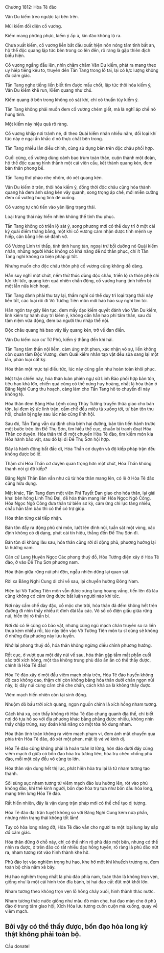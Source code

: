 




Chương 1812: Hỏa Tê đảo


Vân Du kiếm treo ngược tại bên trên.

Mũi kiếm đối diện cổ vương.

Kiếm mang phừng phực, kiếm ý ấp ủ, kín đáo không lộ ra.

Chưa xuất kiếm, cổ vương liền bắt đầu xuất hiện nôn nóng tâm tình bất an, hộ thể độc quang lập tức bên trong co lên đến, rõ ràng là gặp thiên địch biểu hiện.

Cổ vương ngẩng đầu lên, nhìn chằm chằm Vân Du kiếm, phát ra mang theo uy hiếp tiếng kêu to, truyền đến Tần Tang trong lỗ tai, lại có lực lượng không đủ cảm giác.

Tần Tang nghe tiếng liền biết tìm được mấu chốt, lập tức thôi hóa kiếm ý, Vân Du kiếm khẽ run, Kiếm quang như chú.

Kiếm quang ở bên trong không có sát khí, chỉ có thuần túy kiếm ý.

Tần Tang không phải muốn đem cổ vương chém giết, mà là nghĩ áp chế nó hung tính.

Một kiếm này hiệu quả rõ ràng.

Cổ vương khắp nơi tránh né, đi theo Quái kiểm nhân nhiều năm, đối loại khí tức này e ngại ấn khắc ở nó thực chất bên trong.

Tần Tang nhiều lần điều chỉnh, cùng sử dụng bên trên độc châu phối hợp.

Cuối cùng, cổ vương dùng cánh bao trùm toàn thân, cuộn thành một đoàn, hộ thể độc quang hình thành một cái viên cầu, kết thành quang kén, đem bản thân phong bế.

Tần Tang thở phào nhẹ nhõm, dò xét quang kén.

Vân Du kiếm ở trên, thôi hóa kiếm ý, đồng thời độc châu cũng hóa thành quang hà đem ánh sáng kén vây quanh, song trọng áp chế, mới miễn cưỡng đem cổ vương hung tính đè xuống.

Cổ vương tự chủ tiến vào yên lặng trạng thái.

Loại trạng thái này hiển nhiên không thể tính thu phục.

Tần Tang không có triển lộ sát ý, song phương mới có thể duy trì ở một cái kỳ quái điểm thăng bằng, một khi cổ vương cảm nhận được tính mệnh uy hiếp, cân bằng liền sẽ đánh vỡ.

Cổ Vương Linh trí thấp, tính tình hung tàn, ngoại trừ bồi dưỡng nó Quái kiểm nhân, những người khác không có khả năng để nó thần phục, chí ít Tần Tang nghĩ không ra biện pháp gì tốt.

Nhưng muốn cho độc châu thôn phệ cổ vương cũng không dễ dàng.

Hắn suy nghĩ một chút, nếm thử thúc dùng độc châu, triển lộ ra thôn phệ chi lực khí tức, quang kén quả nhiên chấn động, cổ vương hung tính hiểm bị một lần nữa kích hoạt.

Tần Tang đành phải thu tay lại, thầm nghĩ có thể duy trì loại trạng thái này liền tốt, các loại rời đi Vô Tướng Tiên môn mới hảo hảo suy nghĩ tìm tòi.

Hắn ngón tay gảy liên tục, đem mấy đạo kiếm quyết đánh vào Vân Du kiếm, linh kiếm tự hành duy trì kiếm ý, không cần hắn hao phí tâm thần, sau đó tâm niệm vừa động, đem ba người thu nhập thể nội.

Độc châu quang hà bao vây lấy quang kén, trở về đan điền.

Vân Du kiếm cao cư Tử Phủ, kiếm ý thẳng đến khí hải.

Tần Tang tâm thần nội liễm, cảm ứng một phen, xác nhận vô sự, liền không còn quan tâm Độc Vương, đem Quái kiểm nhân tạp vật đều sửa sang lại một lần, phân loại cất kỹ.

Hóa thân một mực tại điều tức, lúc này cũng gần như hoàn toàn khôi phục.

Một trận chiến này, hóa thân luân phiên ngự sử Linh Bảo phối hợp bản tôn, tiêu hao khá lớn, chiến quả cũng có thể xưng huy hoàng, nhất là hóa thân ở Băng Nghi Cung thu hoạch, càng làm cho Tần Tang hô to chuyến đi này không tệ.

Hóa thân đem Băng Hỏa Lệnh cùng Thủy Tướng truyền thừa giao cho bản tôn, lại đem ký ức linh trận, cấm chế đều miêu tả xuống tới, từ bản tôn thu hồi, chuẩn bị ngày sau lúc nào cũng lĩnh hội.

Sau đó, Tần Tang vẫn dự định chia binh hai đường, bản tôn tiến hành trước một bước trèo lên Đế Thụ Sơn, tìm hiểu thế cục, chuẩn bị tranh đoạt Hóa Thần cơ duyên. Hóa thân thì đi một chuyến Hỏa Tê đảo, tìm kiếm món kia Hỏa hành bảo vật, sau đó lại đi Đế Thụ Sơn hội hợp.

Đây là hành động bất đắc dĩ, Hóa Thần cơ duyên và độ kiếp pháp trận đều không được bỏ lỡ.

Thậm chí Hóa Thần cơ duyên quan trọng hơn một chút, Hóa Thần không thành nói gì độ kiếp?

Băng Nghi Thần Bàn vẫn như cũ từ hóa thân mang lên, có lẽ ở Hỏa Tê đảo cũng hữu dụng.

Mặt khác, Tần Tang đem một viên Phí Tuyết Đan giao cho hóa thân, lại giải khai bên hông Linh Thú Đại, để hóa thân mang lên Hỏa Ngọc Ngô Công. Hỏa Ngọc Ngô Công đưa thân tứ biến sơ kỳ, cảm ứng chi lực tăng nhiều, chắc hẳn tầm bảo thì có thể có trợ giúp.

Hóa thân từng cái tiếp nhận.

Bản tôn đẩy ra động phủ chi môn, lướt lên đỉnh núi, tuần sát một vòng, xác định không có dị dạng, phát cái tín hiệu, thẳng đến Đế Thụ Sơn đi.

Bản tôn đi không lâu sau, hóa thân cũng rời đi động phủ, phương hướng lại là hướng nam.

Căn cứ Lang Huyên Ngọc Các phong thuỷ đồ, Hỏa Tướng điện xây ở Hỏa Tê đảo, ở vào Đế Thụ Sơn phương nam.

Hóa thân giữa rừng núi phi độn, ngẫu nhiên dừng lại quan sát.

Rời xa Băng Nghi Cung di chỉ về sau, lại chuyển hướng Đông Nam.

Hiện tại Vô Tướng Tiên môn vẫn được xưng tụng hoang vắng, tiến lên đã lâu cũng không có cảm ứng được bất luận người nào khí tức.

Nơi này cấm chế dày đặc, cổ mộc che trời, hóa thân đã đếm không hết trên đường đi nhìn thấy nhiều ít đình đài lầu các. Vô số cổ điện giấu giữa rừng núi, hiển thị rõ thần bí.

Nơi đó có lẽ cũng có bảo vật, nhưng cùng ngũ mạch chân truyền so ra liền thua kém nhiều rồi, lúc này tiến vào Vô Tướng Tiên môn tu sĩ cũng sẽ không ở những địa phương này lưu luyến.

Nhớ lại phong thuỷ đồ, hóa thân không ngừng điều chỉnh phương hướng.

Rốt cục, ở vượt qua một dãy núi về sau, hóa thân gặp tầm mắt phần cuối sắc trời xích hồng, một tòa không trung phù đảo ẩn ẩn có thể thấy được, chính là Hỏa Tê đảo!

Hỏa Tê đảo xây ở một đầu viêm mạch phía trên, Hỏa Tê đảo huyền không độ cao không cao, thậm chí còn không bằng hóa thân dưới chân ngọn núi này, bị dãy núi cùng cấm chế che chắn, cách khá xa là không thấy được.

Viêm mạch hiển nhiên còn tại sinh động.

Nhuộm đỏ bầu trời xích quang, ngọn nguồn chính là xích hồng nham tương.

Cách khá xa, còn thấy không rõ Hỏa Tê đảo chung quanh địa thế, chỉ biết nơi đó tựa hồ so với địa phương khác bằng phẳng được nhiều, không nhìn thấy chập trùng, suy đoán khả năng có một tòa hồ dung nham.

Hóa thân tính toán không ra viêm mạch phạm vi, đem ánh mắt chuyển qua phía trên Hỏa Tê đảo, dò xét một phen, mặt lộ vẻ vẻ kinh dị.

Hỏa Tê đảo cũng không phải là hoàn toàn lơ lửng, hòn đảo dưới đáy cùng viêm mạch ở giữa có bốn đạo hỏa trụ tương liên, hỏa trụ chèo chống phù đảo, mỗi một cây đều vô cùng to lớn.

Hóa thân vận dụng hết thị lực, phát hiện hỏa trụ lại là từ nham tương tạo thành.

Sôi sùng sục nham tương từ viêm mạch đảo lưu hướng lên, rót vào phù không đảo, khí thế kinh người, bốn đạo hỏa trụ tựa như bốn đầu hỏa long, mang trên lưng Hỏa Tê đảo.

Rất hiển nhiên, đây là vận dụng trận pháp mới có thể chế tạo dị tượng.

Hỏa Tê đảo đại trận tuyệt không so với Băng Nghi Cung kém nửa phần, nhưng nhìn trạng thái không tốt lắm!

Tuy có hỏa long nâng đỡ, Hỏa Tê đảo vẫn cho người ta một loại lung lay sắp đổ cảm giác.

Hóa thân đứng ở chỗ này, chỉ có thể nhìn rõ phù đảo một bên, nhưng có thể nhìn ra được, ở trên đảo có rất nhiều đạo hồng tuyến, rõ ràng là phù đảo nứt ra, nham tương rót vào hình thành khe hở.

Phù đảo lọt vào nghiêm trọng hư hao, khe hở một khi khuếch trương ra, đem toàn bộ chia năm xẻ bảy.

Hư hao nghiêm trọng nhất là phù đảo phía nam, toàn thân là không trọn vẹn, giống như là một cái hình tròn đĩa bánh, bị hai đao cắt đứt một khối lớn.

Nham tương theo không trọn vẹn lỗ hổng chảy xuôi, hình thành thác nước.

Nham tương thác nước giống như màu đỏ màn che, hai đạo màn che ở phù đảo ở trung tâm giao hội, Xích Hỏa lưu tương cuồn cuộn mà xuống, quay về viêm mạch.

Bởi vậy có thể thấy được, bốn đạo hỏa long kỳ thật không phải toàn bộ.
--
Cầu donate!





